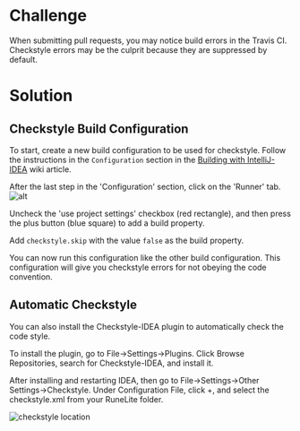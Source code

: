 # Challenge

When submitting pull requests, you may notice build errors in the Travis CI. Checkstyle errors may be the culprit because they are suppressed by default.

# Solution

## Checkstyle Build Configuration

To start, create a new build configuration to be used for checkstyle. Follow the instructions in the `Configuration` section in the [Building with IntelliJ-IDEA](https://github.com/runelite/runelite/wiki/Building-with-IntelliJ-IDEA#configuration) wiki article.

After the last step in the 'Configuration' section, click on the 'Runner' tab.
![alt](https://i.gyazo.com/b43761a4e744e515b6549511a4333b07.png)

Uncheck the 'use project settings' checkbox (red rectangle), and then press the plus button (blue square) to add a build property.

Add `checkstyle.skip` with the value `false` as the build property.

You can now run this configuration like the other build configuration. This configuration will give you checkstyle errors for not obeying the code convention.

## Automatic Checkstyle
You can also install the Checkstyle-IDEA plugin to automatically check the code style.

To install the plugin, go to File->Settings->Plugins. Click Browse Repositories, search for Checkstyle-IDEA, and install it.

After installing and restarting IDEA, then go to File->Settings->Other Settings->Checkstyle. Under Configuration File, click +, and select the checkstyle.xml from your RuneLite folder.

![checkstyle location](https://i.imgur.com/9gWqQjm.png)


